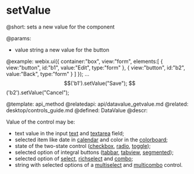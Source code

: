 setValue
=============

@short:
	sets a new value for the component

@params:
- value		string 	a new value for the button

@example:
webix.ui({
    container:"box",
    view:"form", 
    elements:[
        { view:"button", id:"b1", value:"Edit", type:"form" },
        { view:"button", id:"b2", value:"Back", type:"form" }
    ]
});
...
$$('b1').setValue("Save");
$$('b2').setValue("Cancel");

@template:	api_method
@relatedapi:
	api/datavalue_getvalue.md
@related:
	desktop/controls_guide.md
@defined:	DataValue
@descr:

Value of the control may be:

- text value in the input [text](desktop/text.md) and [textarea](desktop/textarea.md) field;
- selected item like date in [calendar](desktop/calendar.md) and color in the [colorboard](desktop/colorboard.md);
- state of the two-state control ([checkbox](desktop/checkbox.md), [radio](desktop/radio.md), [toggle](desktop/toggle.md));
- selected option of integral buttons ([tabbar](desktop/tabbar.md), [tabview](desktop/tabview.md), [segmented](desktop/segmented.md));
- selected option of [select](desktop/select.md), [richselect](desktop/richselect.md) and [combo](desktop/combo.md);
- string with selected options of a [multiselect](desktop/multiselect.md) and [multicombo](desktop/multicombo.md) control.


